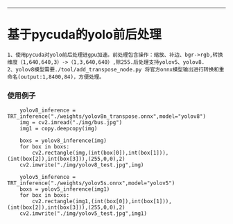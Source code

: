___
# 基于pycuda的yolo前后处理

    1、使用pycuda对yolo前后处理进gpu加速。前处理包含操作：缩放、补边、bgr->rgb,转换维度（1,640,640,3）->（1,3,640,640）,除255.后处理支持yolov5、yolov8.
    2、yolov8模型需要./tool/add_transpose_node.py 将官方onnx模型输出进行转换和重命名(output:1,8400,84)，方便处理。



### 使用例子
```
    yolov8_inference = TRT_inference("./weights/yolov8n_transpose.onnx",model="yolov8")
    img = cv2.imread("./img/bus.jpg")
    img1 = copy.deepcopy(img)

    boxs = yolov8_inference(img)
    for box in boxs:
        cv2.rectangle(img,(int(box[0]),int(box[1])),(int(box[2]),int(box[3])),(255,0,0),2)
    cv2.imwrite("./img/yolov8_test.jpg",img)

    yolov5_inference = TRT_inference("./weights/yolov5s.onnx",model="yolov5")
    boxs = yolov5_inference(img1)
    for box in boxs:
        cv2.rectangle(img1,(int(box[0]),int(box[1])),(int(box[2]),int(box[3])),(255,0,0),2)
    cv2.imwrite("./img/yolov5_test.jpg",img1)
```